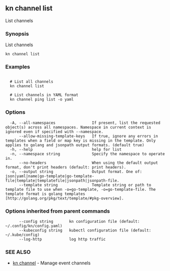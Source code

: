 ## kn channel list

List channels

### Synopsis

List channels

```
kn channel list
```

### Examples

```

  # List all channels
  kn channel list

  # List channels in YAML format
  kn channel ping list -o yaml
```

### Options

```
  -A, --all-namespaces                If present, list the requested object(s) across all namespaces. Namespace in current context is ignored even if specified with --namespace.
      --allow-missing-template-keys   If true, ignore any errors in templates when a field or map key is missing in the template. Only applies to golang and jsonpath output formats. (default true)
  -h, --help                          help for list
  -n, --namespace string              Specify the namespace to operate in.
      --no-headers                    When using the default output format, don't print headers (default: print headers).
  -o, --output string                 Output format. One of: json|yaml|name|go-template|go-template-file|template|templatefile|jsonpath|jsonpath-file.
      --template string               Template string or path to template file to use when -o=go-template, -o=go-template-file. The template format is golang templates [http://golang.org/pkg/text/template/#pkg-overview].
```

### Options inherited from parent commands

```
      --config string       kn configuration file (default: ~/.config/kn/config.yaml)
      --kubeconfig string   kubectl configuration file (default: ~/.kube/config)
      --log-http            log http traffic
```

### SEE ALSO

* [kn channel](kn_channel.md)	 - Manage event channels

